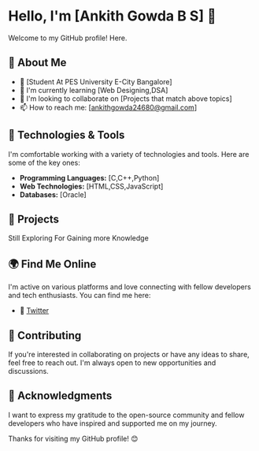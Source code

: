 <!--- 👋 Hi, I’m Ankith Gowda B S
- 👀 I’m interested in Programming
- 🌱 I’m currently learning ...
- 💞️ I’m looking to collaborate on ...
- 📫 How to reach me ...
-->

# Hello, I'm [Ankith Gowda B S] 👋

Welcome to my GitHub profile! Here.

## 🧐 About Me

- 💼 [Student At PES University E-City Bangalore]
- 🌱 I'm currently learning [Web Designing,DSA]
- 👯 I'm looking to collaborate on [Projects that match above topics]
- 📫 How to reach me: [ankithgowda24680@gmail.com]

## 🔧 Technologies & Tools

I'm comfortable working with a variety of technologies and tools. Here are some of the key ones:

- **Programming Languages:** [C,C++,Python]
- **Web Technologies:** [HTML,CSS,JavaScript]
- **Databases:** [Oracle]

## 📂 Projects
Still Exploring For Gaining more Knowledge
<!--
Here are some projects I'm proud of. Feel free to explore and provide feedback:

1. [Project 1 Name](link-to-project-1): Brief description of the project.
2. [Project 2 Name](link-to-project-2): Brief description of the project.
3. [Project 3 Name](link-to-project-3): Brief description of the project.
-->
## 🌍 Find Me Online

I'm active on various platforms and love connecting with fellow developers and tech enthusiasts. You can find me here:

- 📢 [Twitter](https://twitter.com/prajwalbs24680)
<!--- 💼 [LinkedIn](https://linkedin.com/in/your-linkedin-profile)
- 🌐 [Personal Website/Blog](https://your-website-url.com)-->

## 🤝 Contributing

If you're interested in collaborating on projects or have any ideas to share, feel free to reach out. I'm always open to new opportunities and discussions.

## 🙏 Acknowledgments

I want to express my gratitude to the open-source community and fellow developers who have inspired and supported me on my journey.

Thanks for visiting my GitHub profile! 😊

<!---
Prajwal246800/Prajwal246800 is a ✨ special ✨ repository because its `README.md` (this file) appears on your GitHub profile.
You can click the Preview link to take a look at your changes.
--->
